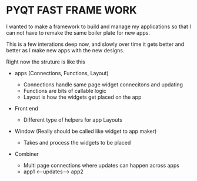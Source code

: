 # PYQT FAST FRAME WORK

I wanted to make a framework to build and manage my applications so that I can not have to remake the same boiler plate for new apps.

This is a few interations deep now, and slowly over time it gets better and better as I make new apps with the new designs.


Right now the struture is like this 


- apps (Connections, Functions, Layout)
    - Connections handle same page widget connecitons and updating
    - Functions are bits of callable logic 
    - Layout is how the widgets get placed on the app

- Front end
    - Different type of helpers for app Layouts

- Window (Really should be called like widget to app maker)
    - Takes and process the widgets to be placed


- Combiner
    - Multi page connections where updates can happen across apps 
    - app1 <--updates--> app2  